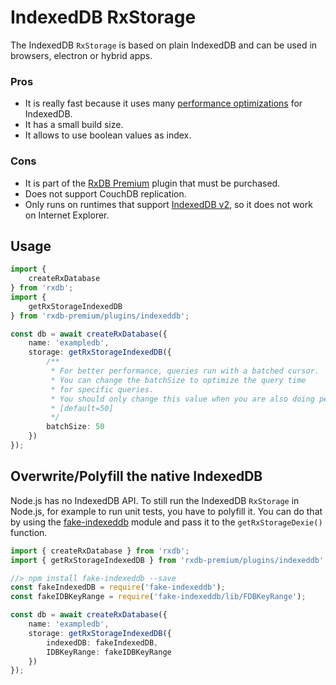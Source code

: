 # IndexedDB RxStorage

The IndexedDB `RxStorage` is based on plain IndexedDB and can be used in browsers, electron or hybrid apps.


### Pros

- It is really fast because it uses many [performance optimizations](./slow-indexeddb.md) for IndexedDB.
- It has a small build size.
- It allows to use boolean values as index.

### Cons

- It is part of the [RxDB Premium](./premium.md) plugin that must be purchased.
- Does not support CouchDB replication.
- Only runs on runtimes that support [IndexedDB v2](https://caniuse.com/indexeddb2), so it does not work on Internet Explorer. 


## Usage

```ts
import {
    createRxDatabase
} from 'rxdb';
import {
    getRxStorageIndexedDB
} from 'rxdb-premium/plugins/indexeddb';

const db = await createRxDatabase({
    name: 'exampledb',
    storage: getRxStorageIndexedDB({
        /**
         * For better performance, queries run with a batched cursor.
         * You can change the batchSize to optimize the query time
         * for specific queries.
         * You should only change this value when you are also doing performance measurements.
         * [default=50]
         */
        batchSize: 50
    })
});
```


## Overwrite/Polyfill the native IndexedDB

Node.js has no IndexedDB API. To still run the IndexedDB `RxStorage` in Node.js, for example to run unit tests, you have to polyfill it.
You can do that by using the [fake-indexeddb](https://github.com/dumbmatter/fakeIndexedDB) module and pass it to the `getRxStorageDexie()` function.

```ts
import { createRxDatabase } from 'rxdb';
import { getRxStorageIndexedDB } from 'rxdb-premium/plugins/indexeddb';

//> npm install fake-indexeddb --save
const fakeIndexedDB = require('fake-indexeddb');
const fakeIDBKeyRange = require('fake-indexeddb/lib/FDBKeyRange');

const db = await createRxDatabase({
    name: 'exampledb',
    storage: getRxStorageIndexedDB({
        indexedDB: fakeIndexedDB,
        IDBKeyRange: fakeIDBKeyRange
    })
});

```


